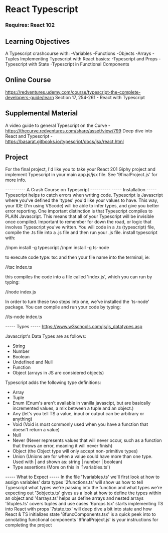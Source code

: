 # React Typescript

### Requires: React 102

## Learning Objectives

A Typescript crashcourse with:
-Variables
-Functions
-Objects
-Arrays
-Tuples
Implementing Typescript with React basics:
-Typescript and Props
-Typescript with State
-Typescript in Functional Components

## Online Course

https://redventures.udemy.com/course/typescript-the-complete-developers-guide/learn
Section 17, 254-261 - React with Typescript

## Supplemental Material

A video guide to general Typescript on the Curve - https://thecurve.redventures.com/share/asset/view/799
Deep dive into React and Typescript - https://basarat.gitbooks.io/typescript/docs/jsx/react.html

## Project

For the final project, I'd like you to take your React 201 Giphy project and implement Typescript in your main app.js/jsx file.
See '9finalProject.js' for more info.

---------- A Crash Course on Typescript ----------
----- Installation -----
Typescript helps to catch errors when writing code.
Typescript is Javascript where you've defined the 'types' you'd like your values to have.
This way, your IDE (I'm using VScode) will be able to infer types, and give you better error reporting.
One important distinction is that Typescript compiles to PLAIN Javascript. This means that all of your Typescript
will be invisible once compiled. Important to remember for down the road, or logic that involves Typescript you've
written.
You will code in a .ts (typescript) file, compile the .ts file into a .js file and then run your .js file.
install typescript with:

//npm install -g typescript
//npm install -g ts-node

to execute code type:
tsc and then your file name into the terminal, ie:

//tsc index.ts

this compiles the code into a file called 'index.js', which you can run by typing:

//node index.js

In order to turn these two steps into one, we've installed the 'ts-node' package. You can compile and run your code by typing:

//ts-node index.ts

----- Types -----
https://www.w3schools.com/js/js_datatypes.asp

Javascript's Data Types are as follows:

- String
- Number
- Boolean
- Undefined and Null
- Function
- Object (arrays in JS are considered objects)

Typescript adds the following type definitions:

- Array
- Tuple
- Enum
  (Enum's aren't available in vanilla javascipt, but are basically incremented values, a mix between a tuple and an object.)
- Any (let's you tell TS a value, input or output can be arbitrary or anything)
- Void (Void is most commonly used when you have a function that doesn't return a value)
- Null
- Never (Never represents values that will never occur, such as a function that throws an error, meaning it will never finish)
- Object (the Object type will only accept non-primitive types)
- Union (Unions are for when a value could have more than one type. Used with | and shown as: string | number | boolean)
- Type assertions (More on this in '1variables.ts')

----- What to Expect -----
In the file '1variables.ts' we'll first look at how to assign variables' data types
'2functions.ts' will show us how to tell Typescript what types we're passing into the function and what types we're expecting out
'3objects.ts' gives us a look at how to define the types within an object and
'4arrays.ts' helps us define arrays and nested arrays
'5tuples.ts' covers tuples and use cases
'6props.tsx' starts implementing TS into React with props
'7state.tsx' will deep dive a bit into state and how React & TS initializes state
'8funcComponents.tsx' is a quick peek into to annotating functional components
'9finalProject.js' is your instructions for completing the project

